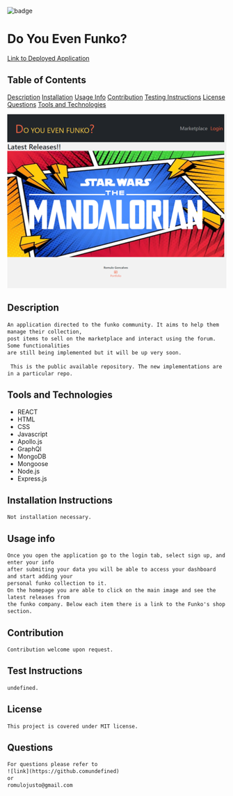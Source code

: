 ![badge](https://img.shields.io/static/v1?label=license&message=MIT&color=<green>)

# Do You Even Funko?

[Link to Deployed Application](https://guarded-sierra-75793.herokuapp.com/)
    
    

## Table of Contents
    
[Description](#description)
[Installation](#installation-instructions)
[Usage Info](#usage-info)
[Contribution](#contribution)
[Testing Instructions](#test-instructions)
[License](#license)
[Questions](#questions)
[Tools and Technologies](#tools-and-technologies)
    
![Screenshot](./client/public/website.png)
## Description
    An application directed to the funko community. It aims to help them manage their collection,
    post items to sell on the marketplace and interact using the forum. Some functionalities 
    are still being implemented but it will be up very soon.

     This is the public available repository. The new implementations are in a particular repo.
## Tools and Technologies
 * REACT
 * HTML
 * CSS
 * Javascript
 * Apollo.js
 * GraphQl
 * MongoDB  
 * Mongoose 
 * Node.js
 * Express.js
    
## Installation Instructions
    Not installation necessary.

## Usage info
    Once you open the application go to the login tab, select sign up, and enter your info 
    after submiting your data you will be able to access your dashboard and start adding your
    personal funko collection to it.
    On the homepage you are able to click on the main image and see the latest releases from
    the funko company. Below each item there is a link to the Funko's shop section.

## Contribution
    Contribution welcome upon request.

## Test Instructions
    undefined.    

## License
    This project is covered under MIT license.

## Questions
    For questions please refer to 
    ![link](https://github.comundefined)  
    or
    romulojusto@gmail.com
    

